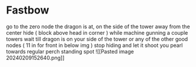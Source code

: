 # Fastbow
go to the zero node the dragon is at, on the side of the tower away from the center
hide ( block above head in corner ) while machine gunning a couple towers
wait till dragon is on your side of the tower or any of the other good nodes ( 11 in for front in below img )
stop hiding and let it shoot you
pearl towards regular perch standing spot
![[Pasted image 20240209152640.png]]